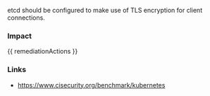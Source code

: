 
etcd should be configured to make use of TLS encryption for client connections.

### Impact
<!-- Add Impact here -->

<!-- DO NOT CHANGE -->
{{ remediationActions }}

### Links
- https://www.cisecurity.org/benchmark/kubernetes


